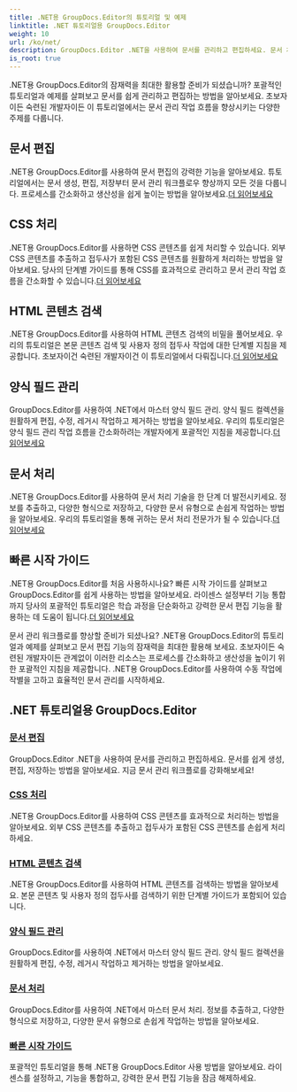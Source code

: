 ```yaml
---
title: .NET용 GroupDocs.Editor의 튜토리얼 및 예제
linktitle: .NET 튜토리얼용 GroupDocs.Editor
weight: 10
url: /ko/net/
description: GroupDocs.Editor .NET을 사용하여 문서를 관리하고 편집하세요. 문서 처리, 문서 편집, HTML 콘텐츠 검색, 양식 필드 관리 등에 대해 알아보세요!
is_root: true
---
```


.NET용 GroupDocs.Editor의 잠재력을 최대한 활용할 준비가 되셨습니까? 포괄적인 튜토리얼과 예제를 살펴보고 문서를 쉽게 관리하고 편집하는 방법을 알아보세요. 초보자이든 숙련된 개발자이든 이 튜토리얼에서는 문서 관리 작업 흐름을 향상시키는 다양한 주제를 다룹니다.

## 문서 편집

 .NET용 GroupDocs.Editor를 사용하여 문서 편집의 강력한 기능을 알아보세요. 튜토리얼에서는 문서 생성, 편집, 저장부터 문서 관리 워크플로우 향상까지 모든 것을 다룹니다. 프로세스를 간소화하고 생산성을 쉽게 높이는 방법을 알아보세요.[더 읽어보세요](./document-editing/)

## CSS 처리

 .NET용 GroupDocs.Editor를 사용하면 CSS 콘텐츠를 쉽게 처리할 수 있습니다. 외부 CSS 콘텐츠를 추출하고 접두사가 포함된 CSS 콘텐츠를 원활하게 처리하는 방법을 알아보세요. 당사의 단계별 가이드를 통해 CSS를 효과적으로 관리하고 문서 관리 작업 흐름을 간소화할 수 있습니다.[더 읽어보세요](./css-handling/)

## HTML 콘텐츠 검색

.NET용 GroupDocs.Editor를 사용하여 HTML 콘텐츠 검색의 비밀을 풀어보세요. 우리의 튜토리얼은 본문 콘텐츠 검색 및 사용자 정의 접두사 작업에 대한 단계별 지침을 제공합니다. 초보자이건 숙련된 개발자이건 이 튜토리얼에서 다뤄집니다.[더 읽어보세요](./html-content-retrieval/)

## 양식 필드 관리

 GroupDocs.Editor를 사용하여 .NET에서 마스터 양식 필드 관리. 양식 필드 컬렉션을 원활하게 편집, 수정, 레거시 작업하고 제거하는 방법을 알아보세요. 우리의 튜토리얼은 양식 필드 관리 작업 흐름을 간소화하려는 개발자에게 포괄적인 지침을 제공합니다.[더 읽어보세요](./form-field-management/)

## 문서 처리

 .NET용 GroupDocs.Editor를 사용하여 문서 처리 기술을 한 단계 더 발전시키세요. 정보를 추출하고, 다양한 형식으로 저장하고, 다양한 문서 유형으로 손쉽게 작업하는 방법을 알아보세요. 우리의 튜토리얼을 통해 귀하는 문서 처리 전문가가 될 수 있습니다.[더 읽어보세요](./document-processing/)

## 빠른 시작 가이드

.NET용 GroupDocs.Editor를 처음 사용하시나요? 빠른 시작 가이드를 살펴보고 GroupDocs.Editor를 쉽게 사용하는 방법을 알아보세요. 라이센스 설정부터 기능 통합까지 당사의 포괄적인 튜토리얼은 학습 과정을 단순화하고 강력한 문서 편집 기능을 활용하는 데 도움이 됩니다.[더 읽어보세요](./quick-start-guide/)

문서 관리 워크플로를 향상할 준비가 되셨나요? .NET용 GroupDocs.Editor의 튜토리얼과 예제를 살펴보고 문서 편집 기능의 잠재력을 최대한 활용해 보세요. 초보자이든 숙련된 개발자이든 관계없이 이러한 리소스는 프로세스를 간소화하고 생산성을 높이기 위한 포괄적인 지침을 제공합니다. .NET용 GroupDocs.Editor를 사용하여 수동 작업에 작별을 고하고 효율적인 문서 관리를 시작하세요.
## .NET 튜토리얼용 GroupDocs.Editor 
### [문서 편집](./document-editing/)
GroupDocs.Editor .NET을 사용하여 문서를 관리하고 편집하세요. 문서를 쉽게 생성, 편집, 저장하는 방법을 알아보세요. 지금 문서 관리 워크플로를 강화해보세요!
### [CSS 처리](./css-handling/)
.NET용 GroupDocs.Editor를 사용하여 CSS 콘텐츠를 효과적으로 처리하는 방법을 알아보세요. 외부 CSS 콘텐츠를 추출하고 접두사가 포함된 CSS 콘텐츠를 손쉽게 처리하세요.
### [HTML 콘텐츠 검색](./html-content-retrieval/)
.NET용 GroupDocs.Editor를 사용하여 HTML 콘텐츠를 검색하는 방법을 알아보세요. 본문 콘텐츠 및 사용자 정의 접두사를 검색하기 위한 단계별 가이드가 포함되어 있습니다.
### [양식 필드 관리](./form-field-management/)
GroupDocs.Editor를 사용하여 .NET에서 마스터 양식 필드 관리. 양식 필드 컬렉션을 원활하게 편집, 수정, 레거시 작업하고 제거하는 방법을 알아보세요.
### [문서 처리](./document-processing/)
GroupDocs.Editor를 사용하여 .NET에서 마스터 문서 처리. 정보를 추출하고, 다양한 형식으로 저장하고, 다양한 문서 유형으로 손쉽게 작업하는 방법을 알아보세요.
### [빠른 시작 가이드](./quick-start-guide/)
포괄적인 튜토리얼을 통해 .NET용 GroupDocs.Editor 사용 방법을 알아보세요. 라이센스를 설정하고, 기능을 통합하고, 강력한 문서 편집 기능을 잠금 해제하세요.